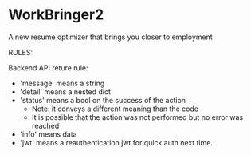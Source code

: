 # WorkBringer2
A new resume optimizer that brings you closer to employment



RULES:

Backend API reture rule:
- 'message' means a string
- 'detail' means a nested dict
- 'status' means a bool on the success of the action
    - Note: it conveys a different meaning than the code
    - It is possible that the action was not performed but no error was reached
- 'info' means data
- 'jwt' means a reauthentication jwt for quick auth next time.